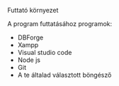 Futtató környezet

A program futtatásához programok:
- DBForge
- Xampp
- Visual studio code
- Node js
- Git
- A te általad választott böngésző
